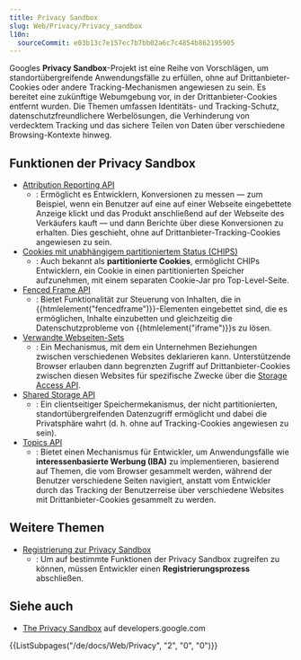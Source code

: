 ```yaml
---
title: Privacy Sandbox
slug: Web/Privacy/Privacy_sandbox
l10n:
  sourceCommit: e03b13c7e157ec7b7bb02a6c7c4854b862195905
---
```


Googles **Privacy Sandbox**-Projekt ist eine Reihe von Vorschlägen, um standortübergreifende Anwendungsfälle zu erfüllen, ohne auf Drittanbieter-Cookies oder andere Tracking-Mechanismen angewiesen zu sein. Es bereitet eine zukünftige Webumgebung vor, in der Drittanbieter-Cookies entfernt wurden. Die Themen umfassen Identitäts- und Tracking-Schutz, datenschutzfreundlichere Werbelösungen, die Verhinderung von verdecktem Tracking und das sichere Teilen von Daten über verschiedene Browsing-Kontexte hinweg.

## Funktionen der Privacy Sandbox

- [Attribution Reporting API](/de/docs/Web/API/Attribution_Reporting_API)
  - : Ermöglicht es Entwicklern, Konversionen zu messen — zum Beispiel, wenn ein Benutzer auf eine auf einer Webseite eingebettete Anzeige klickt und das Produkt anschließend auf der Webseite des Verkäufers kauft — und dann Berichte über diese Konversionen zu erhalten. Dies geschieht, ohne auf Drittanbieter-Tracking-Cookies angewiesen zu sein.
- [Cookies mit unabhängigem partitioniertem Status (CHIPS)](/de/docs/Web/Privacy/Privacy_sandbox/Partitioned_cookies)
  - : Auch bekannt als **partitionierte Cookies**, ermöglicht CHIPs Entwicklern, ein Cookie in einen partitionierten Speicher aufzunehmen, mit einem separaten Cookie-Jar pro Top-Level-Seite.
- [Fenced Frame API](/de/docs/Web/API/Fenced_frame_API)
  - : Bietet Funktionalität zur Steuerung von Inhalten, die in {{htmlelement("fencedframe")}}-Elementen eingebettet sind, die es ermöglichen, Inhalte einzubetten und gleichzeitig die Datenschutzprobleme von {{htmlelement("iframe")}}s zu lösen.
- [Verwandte Webseiten-Sets](/de/docs/Web/API/Storage_Access_API/Related_website_sets)
  - : Ein Mechanismus, mit dem ein Unternehmen Beziehungen zwischen verschiedenen Websites deklarieren kann. Unterstützende Browser erlauben dann begrenzten Zugriff auf Drittanbieter-Cookies zwischen diesen Websites für spezifische Zwecke über die [Storage Access API](/de/docs/Web/API/Storage_Access_API).
- [Shared Storage API](/de/docs/Web/API/Shared_Storage_API)
  - : Ein clientseitiger Speichermekanismus, der nicht partitionierten, standortübergreifenden Datenzugriff ermöglicht und dabei die Privatsphäre wahrt (d. h. ohne auf Tracking-Cookies angewiesen zu sein).
- [Topics API](/de/docs/Web/API/Topics_API)
  - : Bietet einen Mechanismus für Entwickler, um Anwendungsfälle wie **interessenbasierte Werbung (IBA)** zu implementieren, basierend auf Themen, die vom Browser gesammelt werden, während der Benutzer verschiedene Seiten navigiert, anstatt vom Entwickler durch das Tracking der Benutzerreise über verschiedene Websites mit Drittanbieter-Cookies gesammelt zu werden.

## Weitere Themen

- [Registrierung zur Privacy Sandbox](/de/docs/Web/Privacy/Privacy_sandbox/Enrollment)
  - : Um auf bestimmte Funktionen der Privacy Sandbox zugreifen zu können, müssen Entwickler einen **Registrierungsprozess** abschließen.

## Siehe auch

- [The Privacy Sandbox](https://developers.google.com/privacy-sandbox) auf developers.google.com

<section id="Quick_links">
{{ListSubpages("/de/docs/Web/Privacy", "2", "0", "0")}}
</section>
